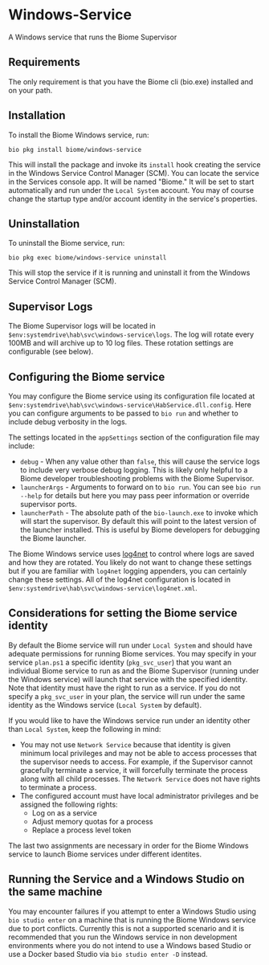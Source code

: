 ﻿# Windows-Service

A Windows service that runs the Biome Supervisor

## Requirements

The only requirement is that you have the Biome cli (bio.exe) installed and on your path.

## Installation

To install the Biome Windows service, run:

```
bio pkg install biome/windows-service
```

This will install the package and invoke its `install` hook creating the service in the Windows Service Control Manager (SCM). You can locate the service in the Services console app. It will be named "Biome." It will be set to start automatically and run under the `Local System` account. You may of course change the startup type and/or account identity in the service's properties.

## Uninstallation

To uninstall the Biome service, run:

```
bio pkg exec biome/windows-service uninstall
```

This will stop the service if it is running and uninstall it from the Windows Service Control Manager (SCM).

## Supervisor Logs

The Biome Supervisor logs will be located in `$env:systemdrive\hab\svc\windows-service\logs`. The log will rotate every 100MB and will archive up to 10 log files. These rotation settings are configurable (see below).

## Configuring the Biome service

You may configure the Biome service using its configuration file located at `$env:systemdrive\hab\svc\windows-service\HabService.dll.config`. Here you can configure arguments to be passed to `bio run` and whether to include debug verbosity in the logs.

The settings located in the `appSettings` section of the configuration file may include:

* `debug` - When any value other than `false`, this will cause the service logs to include very verbose debug logging. This is likely only helpful to a Biome developer troubleshooting problems with the Biome Supervisor.
* `launcherArgs` - Arguments to forward on to `bio run`. You can see `bio run --help` for details but here you may pass peer information or override supervisor ports.
* `launcherPath` - The absolute path of the `bio-launch.exe` to invoke which will start the supervisor. By default this will point to the latest version of the launcher installed. This is useful by Biome developers for debugging the Biome launcher.

The Biome Windows service uses [log4net](https://logging.apache.org/log4net/) to control where logs are saved and how they are rotated. You likely do not want to change these settings but if you are familiar with `log4net` logging appenders, you can certainly change these settings. All of the log4net configuration is located in `$env:systemdrive\hab\svc\windows-service\log4net.xml`.

## Considerations for setting the Biome service identity

By default the Biome service will run under `Local System` and should have adequate permissions for running Biome services. You may specify in your service `plan.ps1` a specific identity (`pkg_svc_user`) that you want an individual Biome service to run as and the Biome Supervisor (running under the Windows service) will launch that service with the specified identity. Note that identity must have the right to run as a service. If you do not specify a `pkg_svc_user` in your plan, the service will run under the same identity as the Windows service (`Local System` by default).

If you would like to have the Windows service run under an identity other than `Local System`, keep the following in mind:

* You may not use `Network Service` because that identity is given minimum local privileges and may not be able to access processes that the supervisor needs to access. For example, if the Supervisor cannot gracefully terminate a service, it will forcefully terminate the process along with all child processes. The `Network Service` does not have rights to terminate a process.
* The configured account must have local administrator privileges and be assigned the following rights:
  * Log on as a service
  * Adjust memory quotas for a process
  * Replace a process level token

The last two assignments are necessary in order for the Biome Windows service to launch Biome services under different identites.

## Running the Service and a Windows Studio on the same machine

You may encounter failures if you attempt to enter a Windows Studio using `bio studio enter` on a machine that is running the Biome Windows service due to port conflicts. Currently this is not a supported scenario and it is recommended that you run the Windows service in non development environments where you do not intend to use a Windows based Studio or use a Docker based Studio via `bio studio enter -D` instead.
